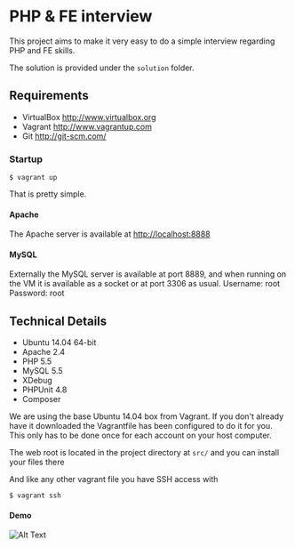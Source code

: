 PHP & FE interview
============

This project aims to make it very easy to do a simple interview regarding PHP and FE skills.

The solution is provided under the `solution` folder.

Requirements
------------
* VirtualBox <http://www.virtualbox.org>
* Vagrant <http://www.vagrantup.com>
* Git <http://git-scm.com/>

### Startup

```
$ vagrant up
```
That is pretty simple.

#### Apache
The Apache server is available at <http://localhost:8888>

#### MySQL
Externally the MySQL server is available at port 8889, and when running on the VM it is available as a socket or at port 3306 as usual.
Username: root
Password: root

Technical Details
-----------------
* Ubuntu 14.04 64-bit
* Apache 2.4
* PHP 5.5
* MySQL 5.5
* XDebug
* PHPUnit 4.8
* Composer

We are using the base Ubuntu 14.04 box from Vagrant. If you don't already have it downloaded
the Vagrantfile has been configured to do it for you. This only has to be done once
for each account on your host computer.

The web root is located in the project directory at `src/` and you can install your files there

And like any other vagrant file you have SSH access with
```
$ vagrant ssh
```

#### Demo

![Alt Text](https://media.giphy.com/media/3JQCinVQJ1s4iB7ilv/giphy.gif)
